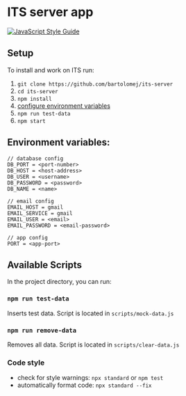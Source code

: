 # ITS server app
[![JavaScript Style Guide](https://img.shields.io/badge/code_style-standard-brightgreen.svg)](https://standardjs.com)


## Setup

To install and work on ITS run:
1. `git clone https://github.com/bartolomej/its-server`
2. `cd its-server`
3. `npm install`
4. [configure environment variables](https://www.npmjs.com/package/dotenv#usage)
5. `npm run test-data`
6. `npm start`

## Environment variables:

```
// database config
DB_PORT = <port-number>
DB_HOST = <host-address>
DB_USER = <username>
DB_PASSWORD = <password>
DB_NAME = <name>

// email config
EMAIL_HOST = gmail
EMAIL_SERVICE = gmail
EMAIL_USER = <email>
EMAIL_PASSWORD = <email-password>

// app config
PORT = <app-port>
```

## Available Scripts

In the project directory, you can run:

### `npm run test-data`
Inserts test data. Script is located in `scripts/mock-data.js`

### `npm run remove-data`
Removes all data. Script is located in `scripts/clear-data.js`

### Code style

- check for style warnings: `npx standard` or `npm test`
- automatically format code: `npx standard --fix`
